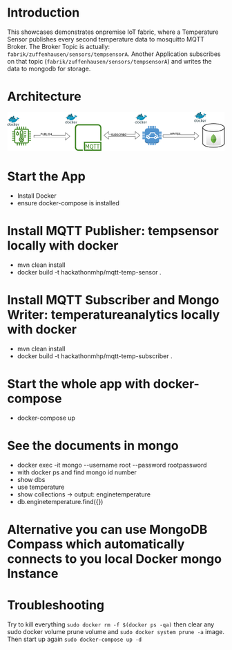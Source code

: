 # Introduction
This showcases demonstrates onpremise IoT fabric, where a Temperature Sensor publishes every second temperature data to mosquitto MQTT Broker.
The Broker Topic is actually: `fabrik/zuffenhausen/sensors/tempsensorA`.
Another Application subscribes on that topic (`fabrik/zuffenhausen/sensors/tempsensorA`) and writes the data to mongodb for storage.

# Architecture
![image info](./picture/arch.png)


# Start the App
- Install Docker
- ensure docker-compose is installed

# Install MQTT Publisher: tempsensor locally with docker
- mvn clean install
- docker build -t hackathonmhp/mqtt-temp-sensor .

# Install MQTT Subscriber and Mongo Writer: temperatureanalytics locally with docker
- mvn clean install
- docker build -t hackathonmhp/mqtt-temp-subscriber .

# Start the whole app with docker-compose
- docker-compose up


# See the documents in mongo
- docker exec -it <container-id>  mongo --username root --password rootpassword
- <container-id> with docker ps and find mongo id number
- show dbs
- use temperature
- show collections -> output: enginetemperature
- db.enginetemperature.find({})

# Alternative you can use MongoDB Compass which automatically connects to you local Docker mongo Instance

# Troubleshooting
Try to kill everything `sudo docker rm -f $(docker ps -qa)` 
then clear any sudo docker volume prune volume and `sudo docker system prune -a` image.
Then start up again `sudo docker-compose up -d`